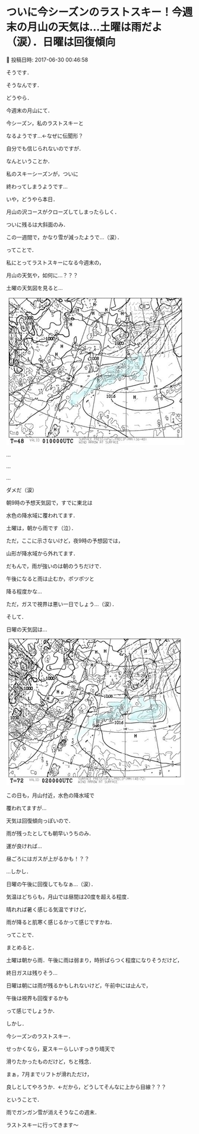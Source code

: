 # ついに今シーズンのラストスキー！今週末の月山の天気は…土曜は雨だよ（涙）．日曜は回復傾向

📅 投稿日時: 2017-06-30 00:46:58

そうです．


そうなんです．


どうやら．


今週末の月山にて．


今シーズン，私のラストスキーと


なるようです…←なぜに伝聞形？





自分でも信じられないのですが．


なんということか．


私のスキーシーズンが，ついに


終わってしまうようです…





いや，どうやら本日．


月山の沢コースがクローズしてしまったらしく．


ついに残るは大斜面のみ．


この一週間で，かなり雪が減ったようで…（涙）．





ってことで．


私にとってラストスキーになる今週末の，


月山の天気や，如何に…？？？





土曜の天気図を見ると…




![d3d25bed8037b7a3864bea2bf92b59e3.jpg](images/d3d25bed8037b7a3864bea2bf92b59e3.jpg)




…


…


…


ダメだ（涙）


朝9時の予想天気図で，すでに東北は


水色の降水域に覆われてます．


土曜は，朝から雨です（泣）．





ただ，ここに示さないけど，夜9時の予想図では，


山形が降水域から外れてます．


だもんで，雨が強いのは朝のうちだけで．


午後になると雨は止むか，ポツポツと


降る程度かな…


ただ，ガスで視界は悪い一日でしょう…（涙）．





そして．


日曜の天気図は…




![1e5dfccb63d15388d775f1cbb49e6631.jpg](images/1e5dfccb63d15388d775f1cbb49e6631.jpg)




この日も，月山付近，水色の降水域で


覆われてますが…


天気は回復傾向っぽいので．


雨が残ったとしても朝早いうちのみ．


運が良ければ…


昼ごろにはガスが上がるかも！？？





…しかし．


日曜の午後に回復してもなぁ…（涙）．





気温はどちらも，月山では昼間は20度を超える程度．


晴れれば暑く感じる気温ですけど，


雨が降ると肌寒く感じるかって感じですかね．





ってことで．


まとめると．





土曜は朝から雨．午後に雨は弱まり，時折ぱらつく程度になりそうだけど，


終日ガスは残りそう…





日曜は朝には雨が残るかもしれないけど，午前中には止んで，


午後は視界も回復するかも





って感じでしょうか．





しかし．


今シーズンのラストスキー．


せっかくなら，夏スキーらしいすっきり晴天で


滑りたかったものだけど，ちと残念．


まぁ，7月までリフトが滑れただけ，


良しとしてやろうか．←だから，どうしてそんなに上から目線？？？





ということで．


雨でガンガン雪が消えそうなこの週末．


ラストスキーに行ってきます～
